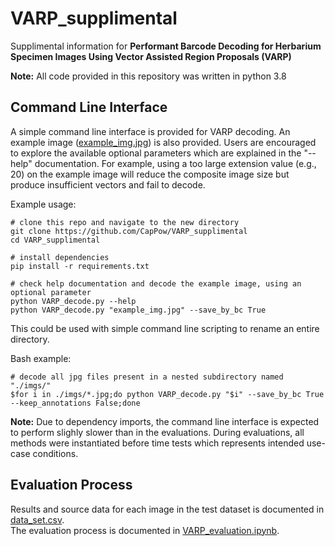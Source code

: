 # VARP_supplimental
Supplimental information for __Performant Barcode Decoding for Herbarium Specimen Images Using Vector Assisted Region Proposals (VARP)__

__Note:__ All code provided in this repository was written in python 3.8

## Command Line Interface
A simple command line interface is provided for VARP decoding. An example image ([example_img.jpg](https://github.com/CapPow/VARP_supplimental/blob/master/example_img.jpg)) is also provided. Users are encouraged to explore the available optional parameters which are explained in the "--help" documentation. For example, using a too large extension value (e.g., 20) on the example image will reduce the composite image size but produce insufficient vectors and fail to decode. 


Example usage: 
~~~
# clone this repo and navigate to the new directory
git clone https://github.com/CapPow/VARP_supplimental
cd VARP_supplimental

# install dependencies
pip install -r requirements.txt

# check help documentation and decode the example image, using an optional parameter
python VARP_decode.py --help 
python VARP_decode.py "example_img.jpg" --save_by_bc True

~~~
This could be used with simple command line scripting to rename an entire directory.

Bash example:
~~~
# decode all jpg files present in a nested subdirectory named "./imgs/"
$for i in ./imgs/*.jpg;do python VARP_decode.py "$i" --save_by_bc True --keep_annotations False;done

~~~
__Note:__ Due to dependency imports, the command line interface is expected to perform slighly slower than in the evaluations. During evaluations, all methods were instantiated before time tests which represents intended use-case conditions.

## Evaluation Process
Results and source data for each image in the test dataset is documented in [data_set.csv](https://github.com/CapPow/VARP_supplimental/blob/master/data_set.csv).<br />
The evaluation process is documented in [VARP_evaluation.ipynb](https://github.com/CapPow/VARP_supplimental/blob/master/VARP_evaluation.ipynb).
